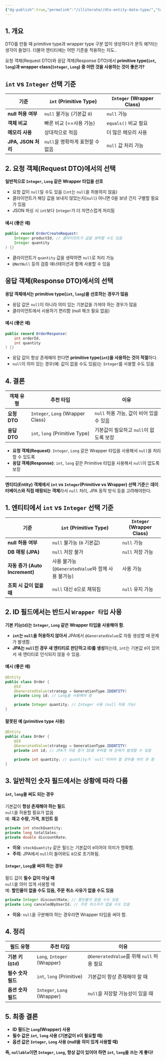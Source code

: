 ```yaml
---
{"dg-publish":true,"permalink":"/illiterate//dto-entity-data-type/","tags":["type"],"noteIcon":"","created":"2025-03-21T23:52:00","updated":"2025-03-23T17:44:04+09:00"}
---
```


## 1. 개요

DTO를 만들 때 primitive type과 wrapper type 구분 없이 생성하다가 문득 왜?라는 생각이 들었다.
더불어 엔티티에는 어떤 기준을 적용하는 지도..

요청 객체(Request DTO)와 응답 객체(Response DTO)에서 **primitive type(`int`, `long`)과 wrapper class(`Integer`, `Long`) 중 어떤 것을 사용하는 것이 좋은가?**

## `int` vs `Integer` 선택 기준

| 기준               | `int` (Primitive Type) | `Integer` (Wrapper Class) |
| ---------------- | ---------------------- | ------------------------- |
| **null 허용 여부**   | `null` 불가능 (기본값 `0`)   | `null` 가능                 |
| **객체 비교**        | 빠른 비교 (==사용 가능)        | `equals()` 비교 필요          |
| **메모리 사용**       | 상대적으로 적음               | 더 많은 메모리 사용               |
| **JPA, JSON 처리** | `null`을 명확하게 표현할 수 없음  | `null` 값 처리 가능            |

## 2. 요청 객체(Request DTO)에서의 선택

**일반적으로 `Integer`, `Long` 같은 Wrapper 타입을 선호**  

- 요청 값이 `null`일 수도 있음 (`int`는 `null`을 허용하지 않음)
- 클라이언트가 해당 값을 보내지 않았는지(`null`) 아니면 0을 보낸 건지 구별할 필요가 있음
- JSON 파싱 시 `int`보다 `Integer`가 더 자연스럽게 처리됨

#### 예시 (좋은 예)

```java
public record OrderCreateRequest(
    Integer productId, // 클라이언트가 값을 생략할 수도 있음
    Integer quantity
) {}
```

- 클라이언트가 `quantity` 값을 생략하면 `null`로 처리 가능
- `@NotNull` 등의 검증 애너테이션과 함께 사용할 수 있음

## 응답 객체(Response DTO)에서의 선택

**응답 객체에서는 primitive type(`int`, `long`)을 선호하는 경우가 많음**  

- 응답 값은 `null`이 아니라 의미 있는 기본값을 가져야 하는 경우가 많음
- 클라이언트에서 사용하기 편리함 (null 체크 필요 없음)

#### 예시 (좋은 예)

```java
public record OrderResponse(
    int orderId,
    int quantity
) {}
```

- 응답 값이 항상 존재해야 한다면 **primitive type(`int`)을 사용하는 것이 적절**하다.
- `null`이 의미 있는 경우(예: 값이 없을 수도 있음)는 `Integer`를 사용할 수도 있음

## 4. 결론

| 객체 유형      | 추천 타입                             | 이유                          |
| ---------- | --------------------------------- | --------------------------- |
| **요청 DTO** | `Integer`, `Long` (Wrapper Class) | `null` 허용 가능, 값이 비어 있을 수 있음 |
| **응답 DTO** | `int`, `long` (Primitive Type)    | 기본값이 필요하고 `null`이 없도록 보장    |

- **요청 객체(Request)**: `Integer`, `Long` 같은 Wrapper 타입을 사용해서 `null`을 처리할 수 있도록
- **응답 객체(Response)**: `int`, `long` 같은 Primitive 타입을 사용해서 `null`이 없도록 보장

---

**엔티티(Entity) 객체에서 `int` vs `Integer`(Primitive vs Wrapper) 선택 기준**은 **데이터베이스와 직접 매핑되는 객체**라서 `null` 처리, JPA 동작 방식 등을 고려해야한다.

## 1. 엔티티에서 `int` vs `Integer` 선택 기준

| 기준                         | `int` (Primitive Type)                | `Integer` (Wrapper Class) |
| -------------------------- | ------------------------------------- | ------------------------- |
| **null 허용 여부**             | `null` 불가능 (`0` 기본값)                  | `null` 가능                 |
| **DB 매핑 (JPA)**            | `null` 저장 불가                          | `null` 저장 가능              |
| **자동 증가 (Auto Increment)** | 사용 불가능 (`@GeneratedValue`와 함께 사용 불가능) | 사용 가능                     |
| **조회 시 값이 없을 때**           | `null` 대신 `0`으로 채워짐                   | `null` 유지 가능              |

## 2. ID 필드에서는 반드시 `Wrapper 타입` 사용

**기본 키(`@Id`)는 `Integer`, `Long` 같은 Wrapper 타입을 사용해야 함.**  

- **`int`는 `null`을 허용하지 않아서** JPA에서 `@GeneratedValue`로 자동 생성할 때 문제가 발생함.
- **JPA는 `null`인 경우 새 엔티티로 판단하고 ID를 생성**하는데, `int`는 기본값 `0`이 있어서 새 엔티티로 인식되지 않을 수 있음.

#### 예시 (좋은 예)

```java
@Entity
public class Order {
    @Id
    @GeneratedValue(strategy = GenerationType.IDENTITY)
    private Long id; // Long을 사용해야 함

    private Integer quantity; // Integer 사용 (null 허용 가능)
}
```

#### 잘못된 예 (primitive type 사용)

```java
@Entity
public class Order {
    @Id
    @GeneratedValue(strategy = GenerationType.IDENTITY)
    private int id; // JPA가 자동 증가 ID를 부여할 때 문제가 발생할 수 있음

    private int quantity; // quantity가 `null`이어야 할 경우를 처리 못 함
}
```

## 3. 일반적인 숫자 필드에서는 상황에 따라 다름

#### `int`, `long`을 써도 되는 경우

기본값이 **항상 존재해야 하는 필드**  
`null`을 허용할 필요가 없음  
예: **재고 수량, 가격, 포인트 등**

```java
private int stockQuantity;
private long totalSales;
private double discountRate;
```

- **이유**: `stockQuantity` 같은 필드는 기본값이 `0`이어야 의미가 명확함.
- **주의**: JPA에서 `null`이 들어와도 `0`으로 초기화됨.

#### `Integer`, `Long`을 써야 하는 경우

필드 값이 **필수 값이 아닐 때**  
`null`을 의미 있게 사용할 때  
예: **할인율이 없을 수도 있음, 주문 취소 사유가 없을 수도 있음**

```java
private Integer discountRate; // 할인율이 없을 수도 있음
private Long canceledByUserId; // 주문 취소자가 없을 수도 있음
```

- **이유**: `null`을 구분해야 하는 경우라면 Wrapper 타입을 써야 함.

## 4. 정리

| 필드 유형            | 추천 타입                       | 이유                                 |
| ---------------- | --------------------------- | ---------------------------------- |
| **기본 키 (`@Id`)** | `Long`, `Integer` (Wrapper) | `@GeneratedValue`를 위해 `null` 허용 필요 |
| **필수 숫자 필드**     | `int`, `long` (Primitive)   | 기본값이 항상 존재해야 할 때                   |
| **옵션 숫자 필드**     | `Integer`, `Long` (Wrapper) | `null`을 저장할 가능성이 있을 때              |

## 5. 최종 결론

- **ID 필드는 `Long`(Wrapper) 사용**
- **필수 값은 `int`, `long` 사용 (기본값이 `0`이 필요할 때)**
- **옵션 값은 `Integer`, `Long` 사용 (null을 의미 있게 사용할 때)**

**즉, `nullable`이면 `Integer`, `Long`, 항상 값이 있어야 하면 `int`, `long`을 쓰는 게 좋다!**
